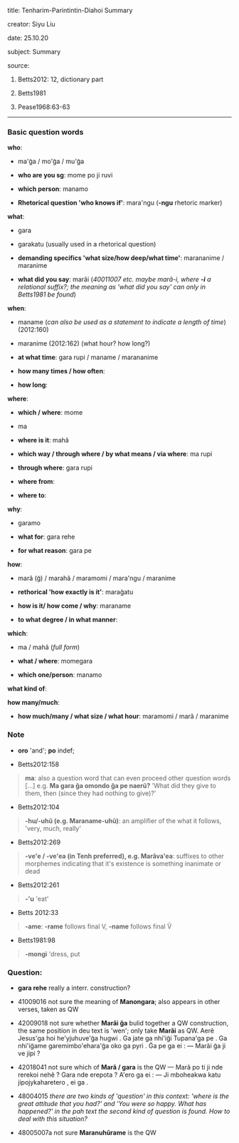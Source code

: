 
title: Tenharim-Parintintin-Diahoi Summary

creator: Siyu Liu

date: 25.10.20

subject: Summary

source: 

1. Betts2012: 12, dictionary part

2. Betts1981

3. Pease1968:63-63

----

### Basic question words

**who**: 

 - ma'g̃a / mo'g̃a / mu'g̃a
 
 - **who are you sg**: mome po ji ruvi
 
 - **which person**: manamo
 
 - **Rhetorical question 'who knows if'**: mara'ngu (**-ngu** rhetoric marker)
 
**what**: 

 - gara
 
 - garakatu (usually used in a rhetorical question)
 
 - **demanding specifics 'what size/how deep/what time'**: marananime / maranime
 
 - **what did you say**: marãi (*40011007 etc. maybe marã-i, where **-i** a relational suffix?; the meaning as 'what did you say' can only in Betts1981 be found*)
 
**when**: 

 - maname (*can also be used as a statement to indicate a length of time*) (2012:160)
 
 - maranime (2012:162) (what hour? how long?) 
 
 - **at what time**: gara rupi / maname / marananime
 
 - **how many times / how often**:	
 
 - **how long**: 	
 
**where**: 

 - **which / where**: mome
 
 - ma
 
 - **where is it**: mahã
 
 - **which way / through where / by what means / via where**: ma rupi
 
 - **through where**: gara rupi
  
 - **where from**: 
 
 - **where to**: 
 
**why**: 

 - garamo
 
 - **what for**: gara rehe
 
 - **for what reason**: gara pe

**how**: 

 - marã (g̃) / marahã / maramomi / mara'ngu / maranime
 
 - **rethorical 'how exactly is it'**: marag̃atu
 
 - **how is it/ how come / why**: maraname
 
 - **to what degree / in what manner**: 
  
**which**: 

 - ma / mahã (*full form*)
 
 - **what / where**: momegara
 
 - **which one/person**: manamo
  
**what kind of**: 

**how many/much**: 
 
 - **how much/many / what size / what hour**: maramomi / marã / maranime


### Note

- **oro** 'and'; **po** indef; 

- Betts2012:158

> **ma**: also a question word that can even proceed other question words [...] e.g. **Ma gara g̃a omondo g̃a pe naerũ?** 'What did they give to them, then (since they had nothing to give)?'

- Betts2012:104

> **-hu/-uhũ (e.g. Maraname-uhũ)**: an amplifier of the what it follows, 'very, much, really'

- Betts2012:269

> **-ve'e / -ve'ea (in Tenh preferred), e.g. Marãva'ea**: suffixes to other morphemes indicating that it's existence is something inanimate or dead  

- Betts2012:261

> **-'u** 'eat'

- Betts 2012:33

> **-ame**: **-rame** follows final V, **-name** follows final Ṽ

- Betts1981:98

> **-mongi** 'dress, put

### Question:

- **gara rehe** really a interr. construction?

- 41009016	not sure the meaning of **Manongara**; also appears in other verses, taken as QW 

- 42009018	not sure whether **Marãi g̃a** bulid together a QW construction, the same position in deu text is 'wen'; only take **Marãi** as QW.   		Aerẽ Jesus'ga hoi he'yjuhuve'g̃a hugwi . Ga jate ga nhi'ig̃i Tupana'ga pe . Ga nhi'ig̃ame garemimbo'ehara'g̃a oko ga pyri . G̃a pe ga ei : — Marãi g̃a ji ve jipi ?

- 42018041	not sure which of **Marã / gara** is the QW		— Marã po ti ji nde rerekoi nehẽ ? Gara nde erepota ? A'ero ga ei : — Ji mboheakwa katu jipojykaharetero , ei ga .

- 48004015	*there are two kinds of 'question' in this context: 'where is the great attitude that you had?' and 'You were so happy. What has happened?' in the pah text the second kind of question is found. How to deal with this situation?*

- 48005007a not sure  **Maranuhũrame** is the QW


